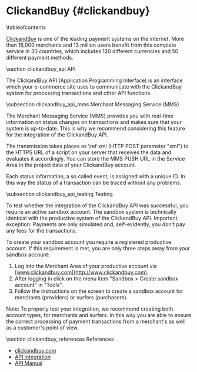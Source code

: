ClickandBuy    {#clickandbuy}
===========

\tableofcontents

[ClickandBuy](http://www.clickandbuy.com) is one of the leading payment systems on the internet. More than 16,000 merchants and 13 million users benefit from this complete service in 30 countries, which includes 120 different currencies and 50 different payment methods.

\section clickandbuy_api API

The ClickandBuy API (Application Programming Interface) is an interface which
your e-commerce site uses to communicate with the ClickandBuy system for
processing transactions and other API functions.

\subsection clickandbuy_api_mms Merchant Messaging Service (MMS)

The Merchant Messaging Service (MMS) provides you with real-time information on status changes on transactions and makes sure that your system is up-to-date. This is why we recommend considering this feature for the integration of the ClickandBuy API.

The transmission takes places as \ref xml (HTTP POST parameter "xml") to the HTTPS URL of a script on your server that receives the data and evaluates it accordingly. You can store the MMS PUSH URL in the Service Area in the project data of your ClickandBuy account.

Each status information, a so called event, is assigned with a unique ID. In this way the status of a transaction can be traced without any problems.

\subsection clickandbuy_api_testing Testing

To test whether the integration of the ClickandBuy API was successful, you require an active sandbox account. The sandbox system is technically identical with the productive system of the ClickandBuy API. Important exception: Payments are only simulated and, self-evidently, you don't pay any fees for the transactions.

To create your sandbox account you require a registered productive account. If this requirement is met, you are only three steps away from your sandbox account:

1. Log into the Merchant Area of your productive account via [www.clickandbuy.com](http://www.clickandbuy.com).
2. After logging in click on the menu item "Sandbox > Create sandbox account" in "Tools".
3. Follow the instructions on the screen to create a sandbox account for merchants (providers) or surfers (purchasers).

Note: To properly test your integration, we recommend creating both account types, for merchants and surfers. In this way you are able to ensure the correct processing of payment transactions from a merchant's as well as a customer's point of view.

\section clickandbuy_references References

* [clickandbuy.com](http://www.clickandbuy.com)
* [API integration](http://www.clickandbuy.com/WW_en/merchants/integration/api-integration/quick-overview.html)
* [API Manual](http://www.clickandbuy.com/WW_en/merchants/integration/api-integration/api-manual.html)


